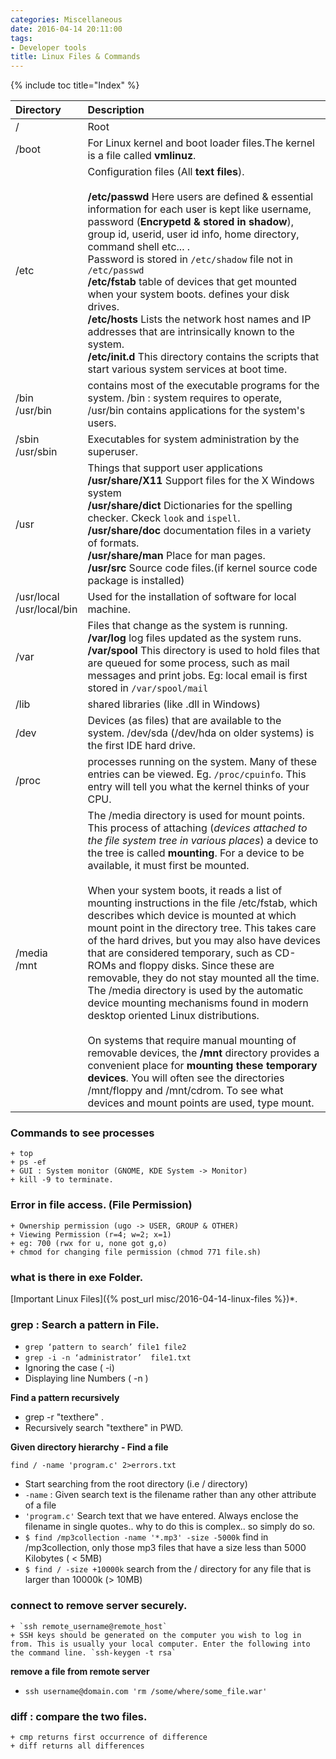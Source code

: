 ```yaml
---
categories: Miscellaneous
date: 2016-04-14 20:11:00
tags:
- Developer tools
title: Linux Files & Commands
---
```


{% include toc title="Index" %}

| Directory                     | Description                                                                                                                                                                                                                                                                                                                                                                                                                                                                                                                                                                                                                                                                                                                                                                                                                                                                                                                                                                                                                                                        |
|:------------------------------|:-------------------------------------------------------------------------------------------------------------------------------------------------------------------------------------------------------------------------------------------------------------------------------------------------------------------------------------------------------------------------------------------------------------------------------------------------------------------------------------------------------------------------------------------------------------------------------------------------------------------------------------------------------------------------------------------------------------------------------------------------------------------------------------------------------------------------------------------------------------------------------------------------------------------------------------------------------------------------------------------------------------------------------------------------------------------|
| /                             | Root                                                                                                                                                                                                                                                                                                                                                                                                                                                                                                                                                                                                                                                                                                                                                                                                                                                                                                                                                                                                                                                               |
| /boot                         | For Linux kernel and boot loader files.The kernel is a file called **vmlinuz**.                                                                                                                                                                                                                                                                                                                                                                                                                                                                                                                                                                                                                                                                                                                                                                                                                                                                                                                                                                                    |
| /etc                          | Configuration files (All **text files**).<br><br> **/etc/passwd** Here users are defined & essential information for each user is kept like username, password (**Encrypetd & stored in shadow**), group id, userid, user id info, home directory, command shell etc... .<br> Password is stored in `/etc/shadow` file not in `/etc/passwd` <br> **/etc/fstab** table of devices that get mounted when your system boots. defines your disk drives.<br> **/etc/hosts** Lists the network host names and IP addresses that are intrinsically known to the system. <br> **/etc/init.d** This directory contains the scripts that start various system services at boot time.                                                                                                                                                                                                                                                                                                                                                                                         |
| /bin <br>/usr/bin             | contains most of the executable programs for the system. /bin : system requires to operate, /usr/bin contains applications for the system's users.                                                                                                                                                                                                                                                                                                                                                                                                                                                                                                                                                                                                                                                                                                                                                                                                                                                                                                                 |
| /sbin<br> /usr/sbin           | Executables for system administration by the superuser.                                                                                                                                                                                                                                                                                                                                                                                                                                                                                                                                                                                                                                                                                                                                                                                                                                                                                                                                                                                                            |
| /usr                          | Things that support user applications <br> **/usr/share/X11** Support files for the X Windows system<br> **/usr/share/dict** Dictionaries for the spelling checker. Ckeck `look` and `ispell`.<br>**/usr/share/doc** documentation files in a variety of formats.<br>**/usr/share/man** Place for man pages.<br> **/usr/src** Source code files.(if kernel source code package is installed)                                                                                                                                                                                                                                                                                                                                                                                                                                                                                                                                                                                                                                                                       |
| /usr/local<br> /usr/local/bin | Used for the installation of software for local machine.                                                                                                                                                                                                                                                                                                                                                                                                                                                                                                                                                                                                                                                                                                                                                                                                                                                                                                                                                                                                           |
| /var                          | Files that change as the system is running. <br> **/var/log** log files updated as the system runs. <br> **/var/spool** This directory is used to hold files that are queued for some process, such as mail messages and print jobs. Eg: local email is first stored in `/var/spool/mail`                                                                                                                                                                                                                                                                                                                                                                                                                                                                                                                                                                                                                                                                                                                                                                          |
| /lib                          | shared libraries (like .dll in Windows)                                                                                                                                                                                                                                                                                                                                                                                                                                                                                                                                                                                                                                                                                                                                                                                                                                                                                                                                                                                                                            |
| /dev                          | Devices (as files) that are available to the system. /dev/sda (/dev/hda on older systems) is the first IDE hard drive.                                                                                                                                                                                                                                                                                                                                                                                                                                                                                                                                                                                                                                                                                                                                                                                                                                                                                                                                             |
| /proc                         | processes running on the system.  Many of these entries can be viewed. Eg. `/proc/cpuinfo`. This entry will tell you what the kernel thinks of your CPU.                                                                                                                                                                                                                                                                                                                                                                                                                                                                                                                                                                                                                                                                                                                                                                                                                                                                                                           |
| /media <br> /mnt              | The /media directory is used for mount points. This process of attaching (*devices attached to the file system tree in various places*) a device to the tree is called **mounting**. For a device to be available, it must first be mounted. <br><br>When your system boots, it reads a list of mounting instructions in the file /etc/fstab, which describes which device is mounted at which mount point in the directory tree. This takes care of the hard drives, but you may also have devices that are considered temporary, such as CD-ROMs and floppy disks. Since these are removable, they do not stay mounted all the time. The /media directory is used by the automatic device mounting mechanisms found in modern desktop oriented Linux distributions. <br><br>On systems that require manual mounting of removable devices, the **/mnt** directory provides a convenient place for **mounting these temporary devices**. You will often see the directories /mnt/floppy and /mnt/cdrom. To see what devices and mount points are used, type mount. |

### Commands to see processes

    + top
    + ps -ef
    + GUI : System monitor (GNOME, KDE System -> Monitor)
    + kill -9 to terminate.

### Error in file access. (File Permission)

    + Ownership permission (ugo -> USER, GROUP & OTHER)
    + Viewing Permission (r=4; w=2; x=1)
    + eg: 700 (rwx for u, none got g,o)
    + chmod for changing file permission (chmod 771 file.sh)

### what is there in exe Folder.
[Important Linux Files]({% post_url misc/2016-04-14-linux-files %})*.

### grep : Search a pattern in File.

+ `grep ‘pattern to search’ file1 file2`
+ `grep -i -n ‘administrator’  file1.txt`
+ Ignoring the case ( -i)
+ Displaying line Numbers  ( -n )

**Find a pattern recursively**

+ grep -r "texthere" .
+ Recursively search "texthere" in PWD.

**Given directory hierarchy - Find a file**

`find / -name 'program.c' 2>errors.txt`

- Start searching from the root directory (i.e / directory)
- `-name` : Given search text is the filename rather than any other attribute of
  a file
- `'program.c'` Search text that we have entered. Always enclose the filename in
  single quotes.. why to do this is complex.. so simply do so.
- `$ find /mp3collection -name '*.mp3' -size -5000k` find in /mp3collection,
  only those mp3 files that have a size less than 5000 Kilobytes ( < 5MB)
- `$ find / -size +10000k` search from the / directory for any file that is
  larger than 10000k (> 10MB)

### connect to remove server securely.

    + `ssh remote_username@remote_host`
    + SSH keys should be generated on the computer you wish to log in from. This is usually your local computer. Enter the following into the command line. `ssh-keygen -t rsa`

**remove a file from remote server**
+ `ssh username@domain.com 'rm /some/where/some_file.war'`

### diff : compare the two files.

    + cmp returns first occurrence of difference
    + diff returns all differences